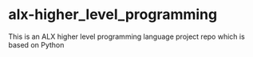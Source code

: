 # alx-higher_level_programming
This is an ALX higher level programming language project repo which is based on Python
